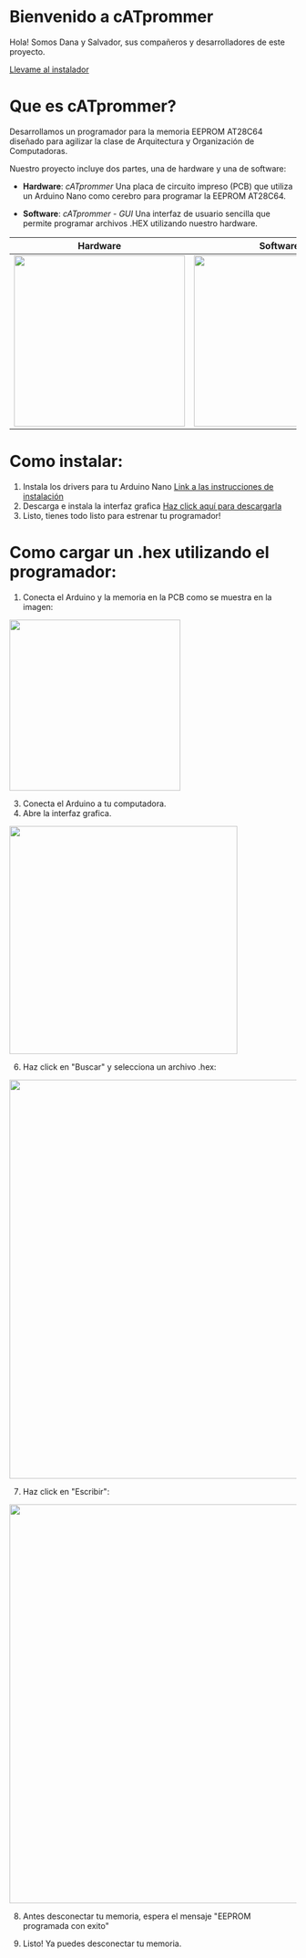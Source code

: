 # Bienvenido a cATprommer
Hola! Somos Dana y Salvador, sus compañeros y desarrolladores de este proyecto.

[Llevame al instalador](#install)

# Que es cATprommer?
Desarrollamos un programador para la memoria EEPROM AT28C64 diseñado para agilizar la clase de Arquitectura y Organización de Computadoras.

Nuestro proyecto incluye dos partes, una de hardware y una de software:
- **Hardware**: *cATprommer*
	Una placa de circuito impreso (PCB) que utiliza un Arduino Nano como cerebro para programar la EEPROM AT28C64.

- **Software**: *cATprommer - GUI* 
	Una interfaz de usuario sencilla que permite programar archivos .HEX utilizando nuestro hardware.

| **Hardware** | **Software** |
| - | - |
| <img src='https://github.com/mZynths/cATprommer/assets/30999576/73674643-1fe8-4c1e-b659-ea280684539e' width='300'> | <img src='https://github.com/mZynths/cATprommer/assets/30999576/80e47285-0c42-4ab4-8ca3-0c3757fb488b' width='300'> |


<a name="install"></a>
# Como instalar:
1. Instala los drivers para tu Arduino Nano [Link a las instrucciones de instalación](https://www.geekfactory.mx/tutoriales-arduino/driver-ch340-para-arduino-chinos-o-genericos/)
2. Descarga e instala la interfaz grafica [Haz click aquí para descargarla](https://github.com/mZynths/cATprommer/releases/latest/download/cATprommer_GUI_1.0.0_x64.msi)
3. Listo, tienes todo listo para estrenar tu programador!

# Como cargar un .hex utilizando el programador:
1. Conecta el Arduino y la memoria en la PCB como se muestra en la imagen:

<img src='https://github.com/mZynths/cATprommer/assets/30999576/80e099a6-6dc1-4c1f-a9ab-4b604d83de5e' width='300'>

3. Conecta el Arduino a tu computadora.
4. Abre la interfaz grafica.
<img src='https://github.com/mZynths/cATprommer/assets/30999576/8bbc6aea-9a04-4f41-94cd-1a5c7fbbaa7e' width='400'>

6. Haz click en "Buscar" y selecciona un archivo .hex:
<img src='https://github.com/mZynths/cATprommer/assets/30999576/c9e469e1-b7c4-4200-bfb5-342e1deed4e9' width='700'>

7. Haz click en "Escribir":
<img src='https://github.com/mZynths/cATprommer/assets/30999576/c15129d6-2240-40ff-a632-86d173cd5fbe' width='700'>

8. Antes desconectar tu memoria, espera el mensaje "EEPROM programada con exito"

9. Listo! Ya puedes desconectar tu memoria.

